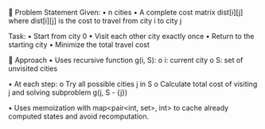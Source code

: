 📘 Problem Statement
Given:
•	n cities
•	A complete cost matrix dist[i][j] where dist[i][j] is the cost to travel from city i to city j

Task:
•	Start from city 0
•	Visit each other city exactly once
•	Return to the starting city
•	Minimize the total travel cost


🧠 Approach
•	Uses recursive function g(i, S):
o	i: current city
o	S: set of unvisited cities

•	At each step:
o	Try all possible cities j in S
o	Calculate total cost of visiting j and solving subproblem g(j, S - {j})

•	Uses memoization with map<pair<int, set<int>>, int> to cache already computed states and avoid recomputation.
